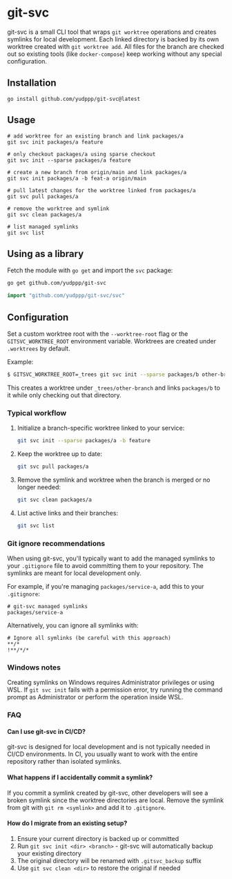 # git-svc

git-svc is a small CLI tool that wraps `git worktree` operations and
creates symlinks for local development. Each linked directory is backed
by its own worktree created with `git worktree add`. All files for the
branch are checked out so existing tools (like `docker-compose`) keep
working without any special configuration.

## Installation

```
go install github.com/yudppp/git-svc@latest
```

## Usage

```
# add worktree for an existing branch and link packages/a
git svc init packages/a feature

# only checkout packages/a using sparse checkout
git svc init --sparse packages/a feature

# create a new branch from origin/main and link packages/a
git svc init packages/a -b feat-a origin/main

# pull latest changes for the worktree linked from packages/a
git svc pull packages/a

# remove the worktree and symlink
git svc clean packages/a

# list managed symlinks
git svc list
```

## Using as a library

Fetch the module with `go get` and import the `svc` package:

```bash
go get github.com/yudppp/git-svc
```

```go
import "github.com/yudppp/git-svc/svc"
```

## Configuration

Set a custom worktree root with the `--worktree-root` flag or the
`GITSVC_WORKTREE_ROOT` environment variable. Worktrees are created under
`.worktrees` by default.

Example:

```bash
$ GITSVC_WORKTREE_ROOT=_trees git svc init --sparse packages/b other-branch
```
This creates a worktree under `_trees/other-branch` and links
`packages/b` to it while only checking out that directory.

### Typical workflow

1. Initialize a branch-specific worktree linked to your service:
   ```bash
   git svc init --sparse packages/a -b feature
   ```
2. Keep the worktree up to date:
   ```bash
   git svc pull packages/a
   ```
3. Remove the symlink and worktree when the branch is merged or no longer needed:
   ```bash
   git svc clean packages/a
   ```
4. List active links and their branches:
   ```bash
   git svc list
   ```

### Git ignore recommendations

When using git-svc, you'll typically want to add the managed symlinks to your `.gitignore` file to avoid committing them to your repository. The symlinks are meant for local development only.

For example, if you're managing `packages/service-a`, add this to your `.gitignore`:

```
# git-svc managed symlinks
packages/service-a
```

Alternatively, you can ignore all symlinks with:

```
# Ignore all symlinks (be careful with this approach)
**/*
!**/*/*
```

### Windows notes

Creating symlinks on Windows requires Administrator privileges or using
WSL. If `git svc init` fails with a permission error, try running the
command prompt as Administrator or perform the operation inside WSL.

### FAQ

#### Can I use git-svc in CI/CD?

git-svc is designed for local development and is not typically needed in CI/CD environments. In CI, you usually want to work with the entire repository rather than isolated symlinks.

#### What happens if I accidentally commit a symlink?

If you commit a symlink created by git-svc, other developers will see a broken symlink since the worktree directories are local. Remove the symlink from git with `git rm <symlink>` and add it to `.gitignore`.

#### How do I migrate from an existing setup?

1. Ensure your current directory is backed up or committed
2. Run `git svc init <dir> <branch>` - git-svc will automatically backup your existing directory
3. The original directory will be renamed with `.gitsvc_backup` suffix
4. Use `git svc clean <dir>` to restore the original if needed
